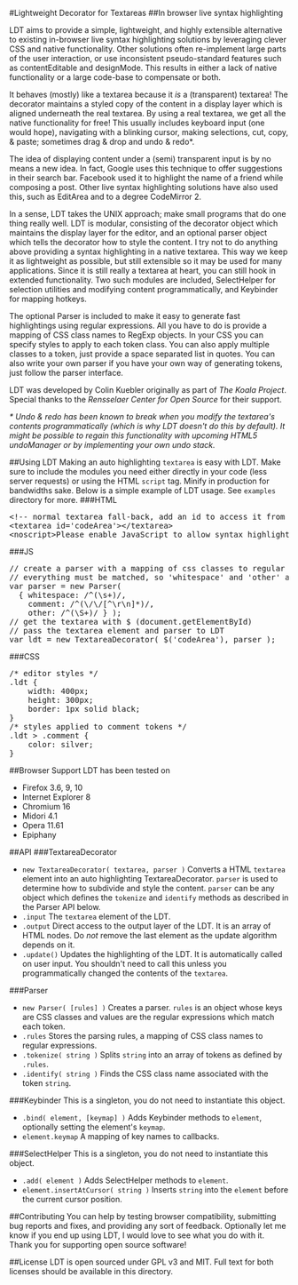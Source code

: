 #Lightweight Decorator for Textareas
##In browser live syntax highlighting

LDT aims to provide a simple, lightweight, and highly extensible alternative to existing in-browser live syntax highlighting solutions by leveraging clever CSS and native functionality. Other solutions often re-implement large parts of the user interaction, or use inconsistent pseudo-standard features such as contentEditable and designMode. This results in either a lack of native functionality or a large code-base to compensate or both.

It behaves (mostly) like a textarea because it *is* a (transparent) textarea! The decorator maintains a styled copy of the content in a display layer which is aligned underneath the real textarea. By using a real textarea, we get all the native functionality for free! This usually includes keyboard input (one would hope), navigating with a blinking cursor, making selections, cut, copy, & paste; sometimes drag & drop and undo & redo*.

The idea of displaying content under a (semi) transparent input is by no means a new idea. In fact, Google uses this technique to offer suggestions in their search bar. Facebook used it to highlight the name of a friend while composing a post. Other live syntax highlighting solutions have also used this, such as EditArea and to a degree CodeMirror 2.

In a sense, LDT takes the UNIX approach; make small programs that do one thing really well. LDT is modular, consisting of the decorator object which maintains the display layer for the editor, and an optional parser object which tells the decorator how to style the content. I try not to do anything above providing a syntax highlighting in a native textarea. This way we keep it as lightweight as possible, but still extensible so it may be used for many applications. Since it is still really a textarea at heart, you can still hook in extended functionality. Two such modules are included, SelectHelper for selection utilities and modifying content programmatically, and Keybinder for mapping hotkeys.

The optional Parser is included to make it easy to generate fast highlightings using regular expressions. All you have to do is provide a mapping of CSS class names to RegExp objects. In your CSS you can specify styles to apply to each token class. You can also apply multiple classes to a token, just provide a space separated list in quotes. You can also write your own parser if you have your own way of generating tokens, just follow the parser interface.

LDT was developed by Colin Kuebler originally as part of *The Koala Project*. Special thanks to the *Rensselaer Center for Open Source* for their support.

<em>\* Undo & redo has been known to break when you modify the textarea's contents programmatically (which is why LDT doesn't do this by default). It might be possible to regain this functionality with upcoming HTML5 undoManager or by implementing your own undo stack.</em>

##Using LDT
Making an auto highlighting `textarea` is easy with LDT. Make sure to include the modules you need either directly in your code (less server requests) or using the HTML `script` tag. Minify in production for bandwidths sake. Below is a simple example of LDT usage. See `examples` directory for more.
###HTML
<pre>
&lt;!-- normal textarea fall-back, add an id to access it from JavaScript --&gt;
&lt;textarea id='codeArea'&gt;&lt;/textarea&gt;
&lt;noscript&gt;Please enable JavaScript to allow syntax highlighting.&lt;/noscript&gt;
</pre>
###JS
<pre>
// create a parser with a mapping of css classes to regular expressions
// everything must be matched, so 'whitespace' and 'other' are commonly included
var parser = new Parser(
  { whitespace: /^(\s+)/,
    comment: /^(\/\/[^\r\n]*)/,
    other: /^(\S+)/ } );
// get the textarea with $ (document.getElementById)
// pass the textarea element and parser to LDT
var ldt = new TextareaDecorator( $('codeArea'), parser );
</pre>
###CSS
<pre>
/* editor styles */
.ldt {
	width: 400px;
	height: 300px;
	border: 1px solid black;
}
/* styles applied to comment tokens */
.ldt > .comment {
    color: silver;
}
</pre>

##Browser Support
LDT has been tested on

 * Firefox 3.6, 9, 10
 * Internet Explorer 8
 * Chromium 16
 * Midori 4.1
 * Opera 11.61
 * Epiphany

##API
###TextareaDecorator

 + `new TextareaDecorator( textarea, parser )` Converts a HTML `textarea` element into an auto highlighting TextareaDecorator. `parser` is used to determine how to subdivide and style the content. `parser` can be any object which defines the `tokenize` and `identify` methods as described in the Parser API below.
 + `.input` The `textarea` element of the LDT.
 + `.output` Direct access to the output layer of the LDT. It is an array of HTML nodes. Do *not* remove the last element as the update algorithm depends on it.
 + `.update()` Updates the highlighting of the LDT. It is automatically called on user input. You shouldn't need to call this unless you programmatically changed the contents of the `textarea`.

###Parser

 + `new Parser( [rules] )` Creates a parser. `rules` is an object whose keys are CSS classes and values are the regular expressions which match each token.
 + `.rules` Stores the parsing rules, a mapping of CSS class names to regular expressions.
 + `.tokenize( string )` Splits `string` into an array of tokens as defined by `.rules`.
 + `.identify( string )` Finds the CSS class name associated with the token `string`.

###Keybinder
This is a singleton, you do not need to instantiate this object.

 + `.bind( element, [keymap] )` Adds Keybinder methods to `element`, optionally setting the element's `keymap`.
 + `element.keymap` A mapping of key names to callbacks.

###SelectHelper
This is a singleton, you do not need to instantiate this object.

 + `.add( element )` Adds SelectHelper methods to `element`.
 + `element.insertAtCursor( string )` Inserts `string` into the `element` before the current cursor position.

##Contributing
You can help by testing browser compatibility, submitting bug reports and fixes, and providing any sort of feedback. Optionally let me know if you end up using LDT, I would love to see what you do with it. Thank you for supporting open source software!

##License
LDT is open sourced under GPL v3 and MIT. Full text for both licenses should be available in this directory.
